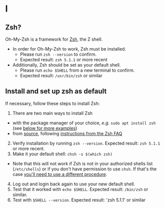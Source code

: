 # I

## Zsh?

Oh-My-Zsh is a framework for  [Zsh](http://www.zsh.org/), the Z shell.

-   In order for Oh-My-Zsh to work, Zsh must be installed.
    -   Please run  `zsh --version`  to confirm.
    -   Expected result:  `zsh 5.1.1`  or more recent
-   Additionally, Zsh should be set as your default shell.
    -   Please run  `echo $SHELL`  from a new terminal to confirm.
    -   Expected result:  `/usr/bin/zsh`  or similar

## [](https://github.com/robbyrussell/oh-my-zsh/wiki/Installing-ZSH#install-and-set-up-zsh-as-default)Install and set up zsh as default

If necessary, follow these steps to install Zsh:

1.  There are two main ways to install Zsh

-   with the package manager of your choice,  _e.g._  `sudo apt install zsh`  (see  [below for more examples](https://github.com/robbyrussell/oh-my-zsh/wiki/Installing-ZSH#how-to-install-zsh-in-many-platforms))
-   from  [source](http://zsh.sourceforge.net/Arc/source.html), following  [instructions from the Zsh FAQ](http://zsh.sourceforge.net/FAQ/zshfaq01.html#l7)

2.  Verify installation by running  `zsh --version`. Expected result:  `zsh 5.1.1`  or more recent.
3.  Make it your default shell:  `chsh -s $(which zsh)`

-   Note that this will not work if Zsh is not in your authorized shells list (`/etc/shells`) or if you don't have permission to use  `chsh`. If that's the case  [you'll need to use a different procedure](https://www.google.com/search?q=zsh+default+without+chsh).

4.  Log out and login back again to use your new default shell.
5.  Test that it worked with  `echo $SHELL`. Expected result:  `/bin/zsh`  or similar.
6.  Test with  `$SHELL --version`. Expected result: 'zsh 5.1.1' or similar
<!--stackedit_data:
eyJoaXN0b3J5IjpbLTE4NjkzNDg4OTddfQ==
-->